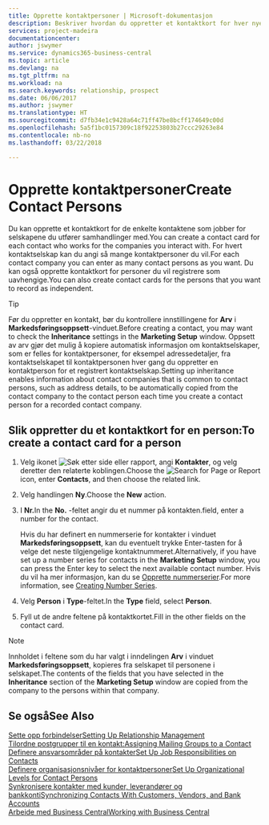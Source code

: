 ```yaml
---
title: Opprette kontaktpersoner | Microsoft-dokumentasjon
description: Beskriver hvordan du oppretter et kontaktkort for hver nye person eller hvert nye prospekt du samhandler med eller har et forretningsforhold til.
services: project-madeira
documentationcenter: 
author: jswymer
ms.service: dynamics365-business-central
ms.topic: article
ms.devlang: na
ms.tgt_pltfrm: na
ms.workload: na
ms.search.keywords: relationship, prospect
ms.date: 06/06/2017
ms.author: jswymer
ms.translationtype: HT
ms.sourcegitcommit: d7fb34e1c9428a64c71ff47be8bcff174649c00d
ms.openlocfilehash: 5a5f1bc0157309c18f92253803b27ccc29263e84
ms.contentlocale: nb-no
ms.lasthandoff: 03/22/2018

---
```

# <a name="create-contact-persons"></a><span data-ttu-id="b4ef5-103">Opprette kontaktpersoner</span><span class="sxs-lookup"><span data-stu-id="b4ef5-103">Create Contact Persons</span></span>
<span data-ttu-id="b4ef5-104">Du kan opprette et kontaktkort for de enkelte kontaktene som jobber for selskapene du utfører samhandlinger med.</span><span class="sxs-lookup"><span data-stu-id="b4ef5-104">You can create a contact card for each contact who works for the companies you interact with.</span></span> <span data-ttu-id="b4ef5-105">For hvert kontaktselskap kan du angi så mange kontaktpersoner du vil.</span><span class="sxs-lookup"><span data-stu-id="b4ef5-105">For each contact company you can enter as many contact persons as you want.</span></span> <span data-ttu-id="b4ef5-106">Du kan også opprette kontaktkort for personer du vil registrere som uavhengige.</span><span class="sxs-lookup"><span data-stu-id="b4ef5-106">You can also create contact cards for the persons that you want to record as independent.</span></span>

> [!TIP]  
>   <span data-ttu-id="b4ef5-107">Før du oppretter en kontakt, bør du kontrollere innstillingene for **Arv** i **Markedsføringsoppsett**-vinduet.</span><span class="sxs-lookup"><span data-stu-id="b4ef5-107">Before creating a contact, you may want to check the **Inheritance** settings in the **Marketing Setup** window.</span></span> <span data-ttu-id="b4ef5-108">Oppsett av arv gjør det mulig å kopiere automatisk informasjon om kontaktselskaper, som er felles for kontaktpersoner, for eksempel adressedetaljer, fra kontaktselskapet til kontaktpersonen hver gang du oppretter en kontaktperson for et registrert kontaktselskap.</span><span class="sxs-lookup"><span data-stu-id="b4ef5-108">Setting up inheritance enables information about contact companies that is common to contact persons, such as address details, to be automatically copied from the contact company to the contact person each time you create a contact person for a recorded contact company.</span></span>

## <a name="to-create-a-contact-card-for-a-person"></a><span data-ttu-id="b4ef5-109">Slik oppretter du et kontaktkort for en person:</span><span class="sxs-lookup"><span data-stu-id="b4ef5-109">To create a contact card for a person</span></span>
1. <span data-ttu-id="b4ef5-110">Velg ikonet ![Søk etter side eller rapport](media/ui-search/search_small.png "Søk etter side eller rapport"), angi **Kontakter**, og velg deretter den relaterte koblingen.</span><span class="sxs-lookup"><span data-stu-id="b4ef5-110">Choose the ![Search for Page or Report](media/ui-search/search_small.png "Search for Page or Report icon") icon, enter **Contacts**, and then choose the related link.</span></span>
2. <span data-ttu-id="b4ef5-111">Velg handlingen **Ny**.</span><span class="sxs-lookup"><span data-stu-id="b4ef5-111">Choose the **New** action.</span></span>
3. <span data-ttu-id="b4ef5-112">I **Nr.**</span><span class="sxs-lookup"><span data-stu-id="b4ef5-112">In the **No.**</span></span> <span data-ttu-id="b4ef5-113">-feltet angir du et nummer på kontakten.</span><span class="sxs-lookup"><span data-stu-id="b4ef5-113">field, enter a number for the contact.</span></span>

    <span data-ttu-id="b4ef5-114">Hvis du har definert en nummerserie for kontakter i vinduet **Markedsføringsoppsett**, kan du eventuelt trykke Enter-tasten for å velge det neste tilgjengelige kontaktnummeret.</span><span class="sxs-lookup"><span data-stu-id="b4ef5-114">Alternatively, if you have set up a number series for contacts in the **Marketing Setup** window, you can press the Enter key to select the next available contact number.</span></span> <span data-ttu-id="b4ef5-115">Hvis du vil ha mer informasjon, kan du se [Opprette nummerserier](ui-create-number-series.md).</span><span class="sxs-lookup"><span data-stu-id="b4ef5-115">For more information, see [Creating Number Series](ui-create-number-series.md).</span></span>
4. <span data-ttu-id="b4ef5-116">Velg **Person** i **Type**-feltet.</span><span class="sxs-lookup"><span data-stu-id="b4ef5-116">In the **Type** field, select **Person**.</span></span>
5. <span data-ttu-id="b4ef5-117">Fyll ut de andre feltene på kontaktkortet.</span><span class="sxs-lookup"><span data-stu-id="b4ef5-117">Fill in the other fields on the contact card.</span></span>

> [!NOTE]  
>   <span data-ttu-id="b4ef5-118">Innholdet i feltene som du har valgt i inndelingen **Arv** i vinduet **Markedsføringsoppsett**, kopieres fra selskapet til personene i selskapet.</span><span class="sxs-lookup"><span data-stu-id="b4ef5-118">The contents of the fields that you have selected in the **Inheritance** section of the **Marketing Setup** window are copied from the company to the persons within that company.</span></span>

## <a name="see-also"></a><span data-ttu-id="b4ef5-119">Se også</span><span class="sxs-lookup"><span data-stu-id="b4ef5-119">See Also</span></span>
[<span data-ttu-id="b4ef5-120">Sette opp forbindelser</span><span class="sxs-lookup"><span data-stu-id="b4ef5-120">Setting Up Relationship Management</span></span>](marketing-setup-marketing.md)  
[<span data-ttu-id="b4ef5-121">Tilordne postgrupper til en kontakt:</span><span class="sxs-lookup"><span data-stu-id="b4ef5-121">Assigning Mailing Groups to a Contact</span></span>](marketing-mailing-groups.md#AssignMailGroupContact)  
[<span data-ttu-id="b4ef5-122">Definere ansvarsområder på kontakter</span><span class="sxs-lookup"><span data-stu-id="b4ef5-122">Set Up Job Responsibilities on Contacts</span></span>](marketing-job-responsibilities.md)  
[<span data-ttu-id="b4ef5-123">Definere organisasjonsnivåer for kontaktpersoner</span><span class="sxs-lookup"><span data-stu-id="b4ef5-123">Set Up Organizational Levels for Contact Persons</span></span>](marketing-organizational-levels.md)  
[<span data-ttu-id="b4ef5-124">Synkronisere kontakter med kunder, leverandører og bankkonti</span><span class="sxs-lookup"><span data-stu-id="b4ef5-124">Synchronizing Contacts With Customers, Vendors, and Bank Accounts</span></span>](marketing-synchronize-contacts-customers-vendors-bank-accounts.md)  
[<span data-ttu-id="b4ef5-125">Arbeide med Business Central</span><span class="sxs-lookup"><span data-stu-id="b4ef5-125">Working with Business Central</span></span>](ui-work-product.md)  

